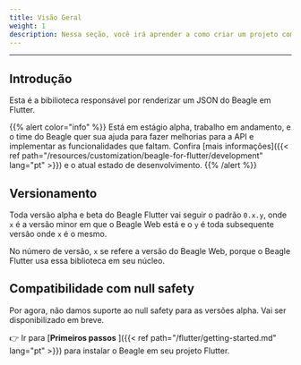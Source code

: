 ```yaml
---
title: Visão Geral
weight: 1
description: Nessa seção, você irá aprender a como criar um projeto com Flutter e configurá-lo para utilizar o Beagle
---
```


---
## Introdução
Esta é a bibilioteca responsável por renderizar um JSON do Beagle em Flutter. 

{{% alert color="info" %}}
Está em estágio alpha, trabalho em andamento, e o time do Beagle quer sua ajuda para fazer melhorias para a API e implementar as funcionalidades que faltam. Confira 
[mais informações]({{< ref path="/resources/customization/beagle-for-flutter/development" lang="pt" >}}) e o atual estado de desenvolvimento.
{{% /alert %}}

## Versionamento
Toda versão alpha e beta do Beagle Flutter vai seguir o padrão `0.x.y`, onde `x` é a versão minor em que o Beagle Web
está e o `y` é toda subsequente versão onde `x` é o mesmo.

No número de versão, `x` se refere a versão do Beagle Web, porque o Beagle Flutter usa essa biblioteca em seu núcleo.

## Compatibilidade com null safety
Por agora, não damos suporte ao null safety para as versões alpha. Vai ser disponibilizado em breve.

👉 Ir para
[**Primeiros passos** ]({{< ref path="/flutter/getting-started.md" lang="pt" >}}) para instalar o Beagle em seu projeto Flutter.
